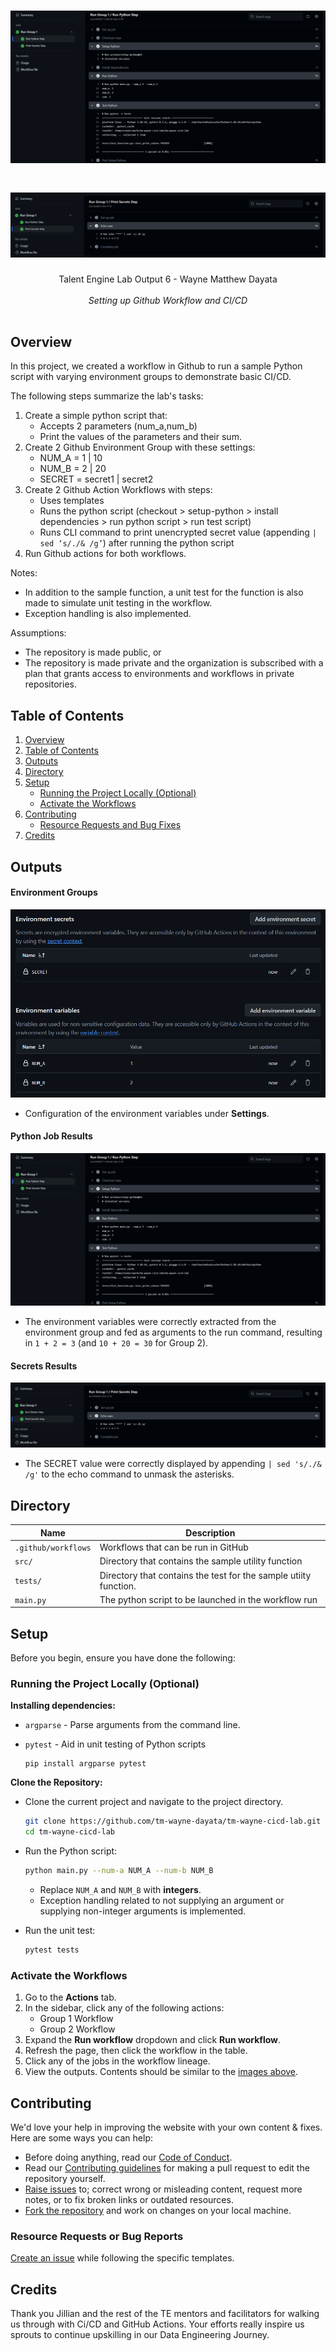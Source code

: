 <h1 align="center">
    <img alt="Talent Engine Lab 6 Output" src="./assets/output_python.png"> </img>
</h1>
<h1 align="center">
    <img alt="Talent Engine Lab 6 Output" src="./assets/output_secrets.png"> </img>
</h1>


<p align="center">
  Talent Engine Lab Output 6 - Wayne Matthew Dayata<br><br>
  <i>Setting up Github Workflow and CI/CD</i><br><br>
</p>

## Overview

In this project, we created a workflow in Github to run a sample Python script with varying environment groups to demonstrate basic CI/CD.

The following steps summarize the lab's tasks:
1. Create a simple python script that:
    - Accepts 2 parameters (num_a,num_b)
    - Print the values of the parameters and their sum.
2. Create 2 Github Environment Group with these settings:
    - NUM_A 	= 1 | 10
    - NUM_B 	= 2 | 20
    - SECRET 	= secret1 | secret2
3. Create 2 Github Action Workflows with steps:
    - Uses templates
    - Runs the python script (checkout > setup-python > install dependencies > run python script > run test script)
    - Runs CLI command to print unencrypted secret value (appending `| sed ‘s/./& /g’`) after running the python script 
4. Run Github actions for both workflows.

Notes:
- In addition to the sample function, a unit test for the function is also made to simulate unit testing in the workflow. 
- Exception handling is also implemented.

Assumptions:
- The repository is made public, or
- The repository is made private and the organization is subscribed with a plan that grants access to environments and workflows in private repositories.

## Table of Contents
1. [Overview](#overview)
2. [Table of Contents](#table-of-contents)
3. [Outputs](#outputs)
4. [Directory](#directory)
5. [Setup](#setup)
    - [Running the Project Locally (Optional)](#running-the-project-locally-optional)
    - [Activate the Workflows](#activate-the-workflows)
6. [Contributing](#contributing)
    - [Resource Requests and Bug Fixes](#resource-requests-or-bug-reports)
7. [Credits](#credits)


## Outputs

#### Environment Groups

![environment](assets/environment.png)
- Configuration of the environment variables under **Settings**.

#### Python Job Results

![Python Results](assets/output_python.png)
- The environment variables were correctly extracted from the environment group and fed as arguments to the run command, resulting in `1 + 2 = 3` (and `10 + 20 = 30` for Group 2).

#### Secrets Results

![Secrets Results](assets/output_secrets.png)
- The SECRET value were correctly displayed by appending `| sed 's/./& /g'` to the echo command to unmask the asterisks.

## Directory

| Name | Description |
| ---- | ----------- |
| `.github/workflows` | Workflows that can be run in GitHub |
| `src/` | Directory that contains the sample utility function |
| `tests/` | Directory that contains the test for the sample utiity function. |
| `main.py` | The python script to be launched in the workflow run |

## Setup

Before you begin, ensure you have done the following:

### Running the Project Locally (Optional)

**Installing dependencies:**

- `argparse` - Parse arguments from the command line.

- `pytest` - Aid in unit testing of Python scripts
    ```
    pip install argparse pytest
    ```
**Clone the Repository:**

- Clone the current project and navigate to the project directory.

    ```bash
    git clone https://github.com/tm-wayne-dayata/tm-wayne-cicd-lab.git
    cd tm-wayne-cicd-lab
    ```

- Run the Python script:

    ```bash
    python main.py --num-a NUM_A --num-b NUM_B
    ```

    - Replace `NUM_A` and `NUM_B` with **integers**. 
    - Exception handling related to not supplying an argument or supplying non-integer arguments is implemented.

- Run the unit test:

    ```bash
    pytest tests
    ```

### Activate the Workflows

1. Go to the **Actions** tab. 
2. In the sidebar, click any of the following actions:
    - Group 1 Workflow
    - Group 2 Workflow
3. Expand the **Run workflow** dropdown and click **Run workflow**.
4. Refresh the page, then click the workflow in the table.
5. Click any of the jobs in the workflow lineage.
6. View the outputs. Contents should be similar to the [images above](#python-job-results).

## Contributing

We'd love your help in improving the website with your own content & fixes. Here are some ways you can help:

- Before doing anything, read our [Code of Conduct](https://github.com/tm-wayne-dayata/tm-wayne-cicd-lab/blob/main/.github/CODE_OF_CONDUCT.md).
- Read our [Contributing guidelines](https://github.com/tm-wayne-dayata/tm-wayne-cicd-lab/blob/main/.github/CONTRIBUTING.md) for making a pull request to edit the repository yourself.
- [Raise issues](https://github.com/tm-wayne-dayata/tm-wayne-cicd-lab/issues/new/choose) to; correct wrong or misleading content, request more notes, or to fix broken links or outdated resources.
- [Fork the repository](https://github.com/tm-wayne-dayata/tm-wayne-cicd-lab/fork) and work on changes on your local machine.

### Resource Requests or Bug Reports

[Create an issue](https://github.com/tm-wayne-dayata/tm-wayne-cicd-lab/issues/new/choose) while following the specific templates.

## Credits

Thank you Jillian and the rest of the TE mentors and facilitators for walking us through with Ci/CD and GitHub Actions. Your efforts really inspire us sprouts to continue upskilling in our Data Engineering Journey.
